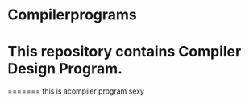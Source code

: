 # Compilerprograms
This repository contains Compiler Design Program.
=======
=======
this is acompiler program 
sexy

